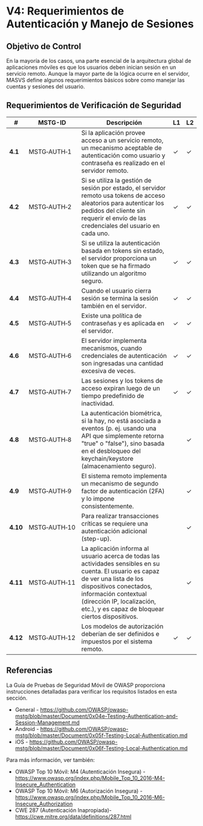 # V4: Requerimientos de Autenticación y Manejo de Sesiones

## Objetivo de Control

En la mayoría de los casos, una parte esencial de la arquitectura global de aplicaciones móviles es que los usuarios deben inician sesión en un servicio remoto. Aunque la mayor parte de la lógica ocurre en el servidor, MASVS define algunos requerimientos básicos sobre como manejar las cuentas y sesiones del usuario.

## Requerimientos de Verificación de Seguridad

| # | MSTG-ID | Descripción | L1 | L2 |
| --- | --- | --- | --- | --- |
| **4.1** | MSTG‑AUTH‑1 | Si la aplicación provee acceso a un servicio remoto, un mecanismo aceptable de autenticación como usuario y contraseña es realizado en el servidor remoto. | ✓ | ✓ |
| **4.2** | MSTG‑AUTH‑2 | Si se utiliza la gestión de sesión por estado, el servidor remoto usa tokens de acceso aleatorios para autenticar los pedidos del cliente sin requerir el envío de las credenciales del usuario en cada uno. | ✓ | ✓ |
| **4.3** | MSTG‑AUTH‑3 | Si se utiliza la autenticación basada en tokens sin estado, el servidor proporciona un token que se ha firmado utilizando un algoritmo seguro. | ✓ | ✓ |
| **4.4** | MSTG‑AUTH‑4 | Cuando el usuario cierra sesión se termina la sesión también en el servidor. | ✓ | ✓ |
| **4.5** | MSTG‑AUTH‑5 | Existe una política de contraseñas y es aplicada en el servidor. | ✓ | ✓ |
| **4.6** | MSTG‑AUTH‑6 | El servidor implementa mecanismos, cuando credenciales de autenticación son ingresadas una cantidad excesiva de veces. | ✓ | ✓ |
| **4.7** | MSTG‑AUTH‑7 | Las sesiones y los tokens de acceso expiran luego de un tiempo predefinido de inactividad. | ✓  | ✓ |
| **4.8** | MSTG‑AUTH‑8 | La autenticación biométrica, si la hay, no está asociada a eventos (p. ej. usando una API que simplemente retorna "true" o "false"), sino basada en el desbloqueo del keychain/keystore (almacenamiento seguro). |   | ✓ |
| **4.9** | MSTG‑AUTH‑9 | El sistema remoto implementa un mecanismo de segundo factor de autenticación (2FA) y lo impone consistentemente. |   | ✓ |
| **4.10** | MSTG‑AUTH‑10 | Para realizar transacciones críticas se requiere una autenticación adicional (step-up). |   | ✓ |
| **4.11** | MSTG‑AUTH‑11 | La aplicación informa al usuario acerca de todas las actividades sensibles en su cuenta. El usuario es capaz de ver una lista de los dispositivos conectados, información contextual (dirección IP, localización, etc.), y es capaz de bloquear ciertos dispositivos. |  | ✓ |
| **4.12** | MSTG‑AUTH‑12 | Los modelos de autorización deberían de ser definidos e impuestos por el sistema remoto. | ✓ | ✓ |

<div style="page-break-after: always;">
</div>

## Referencias

La Guía de Pruebas de Seguridad Móvil de OWASP proporciona instrucciones detalladas para verificar los requisitos listados en esta sección.

- General - <https://github.com/OWASP/owasp-mstg/blob/master/Document/0x04e-Testing-Authentication-and-Session-Management.md>
- Android - <https://github.com/OWASP/owasp-mstg/blob/master/Document/0x05f-Testing-Local-Authentication.md>
- iOS - <https://github.com/OWASP/owasp-mstg/blob/master/Document/0x06f-Testing-Local-Authentication.md>

Para más información, ver también:

- OWASP Top 10 Móvil: M4 (Autenticación Insegura) - <https://www.owasp.org/index.php/Mobile_Top_10_2016-M4-Insecure_Authentication>
- OWASP Top 10 Móvil: M6 (Autorización Insegura) - <https://www.owasp.org/index.php/Mobile_Top_10_2016-M6-Insecure_Authorization>
- CWE 287 (Autenticación Inapropiada)- <https://cwe.mitre.org/data/definitions/287.html>

